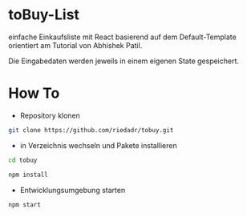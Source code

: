 # toBuy-List

einfache Einkaufsliste mit React basierend auf dem Default-Template orientiert am Tutorial von Abhishek Patil.

Die Eingabedaten werden jeweils in einem eigenen State gespeichert.



# How To

- Repository klonen

```bash
git clone https://github.com/riedadr/tobuy.git
```

-  in Verzeichnis wechseln und Pakete installieren
```bash
cd tobuy
```

```bash
npm install
```

- Entwicklungsumgebung starten

```bash
npm start
```